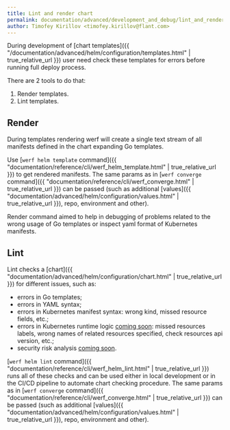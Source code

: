 ```yaml
---
title: Lint and render chart
permalink: documentation/advanced/development_and_debug/lint_and_render_chart.html
author: Timofey Kirillov <timofey.kirillov@flant.com>
---
```


During development of [chart templates]({{ "/documentation/advanced/helm/configuration/templates.html" | true_relative_url }}) user need check these templates for errors before running full deploy process.

There are 2 tools to do that:

 1. Render templates.
 2. Lint templates.

## Render

During templates rendering werf will create a single text stream of all manifests defined in the chart expanding Go templates.

Use [`werf helm template` command]({{ "documentation/reference/cli/werf_helm_template.html" | true_relative_url }}) to get rendered manifests. The same params as in [`werf converge` command]({{ "documentation/reference/cli/werf_converge.html" | true_relative_url }}) can be passed (such as additional [values]({{ "documentation/advanced/helm/configuration/values.html" | true_relative_url }}), repo, environment and other).

Render command aimed to help in debugging of problems related to the wrong usage of Go templates or inspect yaml format of Kubernetes manifests.

## Lint

Lint checks a [chart]({{ "documentation/advanced/helm/configuration/chart.html" | true_relative_url }}) for different issues, such as:
 * errors in Go templates;
 * errors in YAML syntax;
 * errors in Kubernetes manifest syntax: wrong kind, missed resource fields, etc.;
 * errors in Kubernetes runtime logic [coming soon](https://github.com/werf/werf/issues/1187): missed resources labels, wrong names of related resources specified, check resources api version, etc.;
 * security risk analysis [coming soon](https://github.com/werf/werf/issues/1317).

[`werf helm lint` command]({{ "documentation/reference/cli/werf_helm_lint.html" | true_relative_url }}) runs all of these checks and can be used either in local development or in the CI/CD pipeline to automate chart checking procedure. The same params as in [`werf converge` command]({{ "documentation/reference/cli/werf_converge.html" | true_relative_url }}) can be passed (such as additional [values]({{ "documentation/advanced/helm/configuration/values.html" | true_relative_url }}), repo, environment and other).
